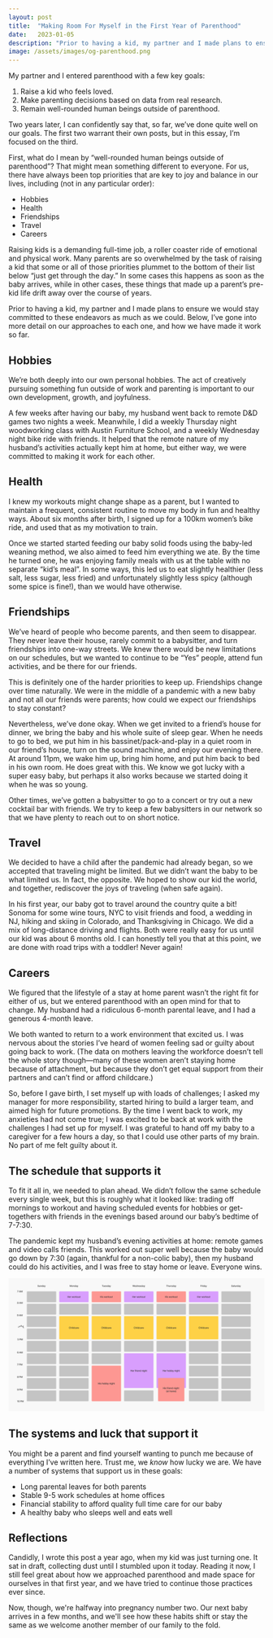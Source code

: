 ```yaml
---
layout: post
title:  "Making Room For Myself in the First Year of Parenthood"
date:   2023-01-05
description: "Prior to having a kid, my partner and I made plans to ensure we would stay committed to our own endeavors as much as we could."
image: /assets/images/og-parenthood.png
---
```


My partner and I entered parenthood with a few key goals:

1. Raise a kid who feels loved.
2. Make parenting decisions based on data from real research.
3. Remain well-rounded human beings outside of parenthood.

Two years later, I can confidently say that, so far, we’ve done quite well on our goals. The first two warrant their own posts, but in this essay, I’m focused on the third.

First, what do I mean by “well-rounded human beings outside of parenthood”? That might mean something different to everyone. For us, there have always been top priorities that are key to joy and balance in our lives, including (not in any particular order):

- Hobbies
- Health
- Friendships
- Travel
- Careers

Raising kids is a demanding full-time job, a roller coaster ride of emotional and physical work. Many parents are so overwhelmed by the task of raising a kid that some or all of those priorities plummet to the bottom of their list below “just get through the day.” In some cases this happens as soon as the baby arrives, while in other cases, these things that made up a parent’s pre-kid life drift away over the course of years.

Prior to having a kid, my partner and I made plans to ensure we would stay committed to these endeavors as much as we could. Below, I’ve gone into more detail on our approaches to each one, and how we have made it work so far.

## Hobbies

We’re both deeply into our own personal hobbies. The act of creatively pursuing something fun outside of work and parenting is important to our own development, growth, and joyfulness.

A few weeks after having our baby, my husband went back to remote D&D games two nights a week. Meanwhile, I did a weekly Thursday night woodworking class with Austin Furniture School, and a weekly Wednesday night bike ride with friends. It helped that the remote nature of my husband’s activities actually kept him at home, but either way, we were committed to making it work for each other.

## Health

I knew my workouts might change shape as a parent, but I wanted to maintain a frequent, consistent routine to move my body in fun and healthy ways. About six months after birth, I signed up for a 100km women’s bike ride, and used that as my motivation to train.

Once we started started feeding our baby solid foods using the baby-led weaning method, we also aimed to feed him everything we ate. By the time he turned one, he was enjoying family meals with us at the table with no separate “kid’s meal”. In some ways, this led us to eat slightly healthier (less salt, less sugar, less fried) and unfortunately slightly less spicy (although some spice is fine!), than we would have otherwise.

## Friendships

We’ve heard of people who become parents, and then seem to disappear. They never leave their house, rarely commit to a babysitter, and turn friendships into one-way streets. We knew there would be new limitations on our schedules, but we wanted to continue to be “Yes” people, attend fun activities, and be there for our friends.

This is definitely one of the harder priorities to keep up. Friendships change over time naturally. We were in the middle of a pandemic with a new baby and not all our friends were parents; how could we expect our friendships to stay constant?

Nevertheless, we’ve done okay. When we get invited to a friend’s house for dinner, we bring the baby and his whole suite of sleep gear. When he needs to go to bed, we put him in his bassinet/pack-and-play in a quiet room in our friend’s house, turn on the sound machine, and enjoy our evening there. At around 11pm, we wake him up, bring him home, and put him back to bed in his own room. He does great with this. We know we got lucky with a super easy baby, but perhaps it also works because we started doing it when he was so young.

Other times, we’ve gotten a babysitter to go to a concert or try out a new cocktail bar with friends. We try to keep a few babysitters in our network so that we have plenty to reach out to on short notice.

## Travel

We decided to have a child after the pandemic had already began, so we accepted that traveling might be limited. But we didn’t want the baby to be what limited us. In fact, the opposite. We hoped to show our kid the world, and together, rediscover the joys of traveling (when safe again).

In his first year, our baby got to travel around the country quite a bit! Sonoma for some wine tours, NYC to visit friends and food, a wedding in NJ, hiking and skiing in Colorado, and Thanksgiving in Chicago. We did a mix of long-distance driving and flights. Both were really easy for us until our kid was about 6 months old. I can honestly tell you that at this point, we are done with road trips with a toddler! Never again!

## Careers

We figured that the lifestyle of a stay at home parent wasn’t the right fit for either of us, but we entered parenthood with an open mind for that to change. My husband had a ridiculous 6-month parental leave, and I had a generous 4-month leave.

We both wanted to return to a work environment that excited us. I was nervous about the stories I’ve heard of women feeling sad or guilty about going back to work. (The data on mothers leaving the workforce doesn’t tell the whole story though—many of these women aren’t staying home because of attachment, but because they don’t get equal support from their partners and can’t find or afford childcare.)

So, before I gave birth, I set myself up with loads of challenges; I asked my manager for more responsibility, started hiring to build a larger team, and aimed high for future promotions. By the time I went back to work, my anxieties had not come true; I was excited to be back at work with the challenges I had set up for myself. I was grateful to hand off my baby to a caregiver for a few hours a day, so that I could use other parts of my brain. No part of me felt guilty about it.

## The schedule that supports it

To fit it all in, we needed to plan ahead. We didn’t follow the same schedule every single week, but this is roughly what it looked like: trading off mornings to workout and having scheduled events for hobbies or get-togethers with friends in the evenings based around our baby’s bedtime of 7-7:30.

The pandemic kept my husband’s evening activities at home: remote games and video calls friends. This worked out super well because the baby would go down by 7:30 (again, thankful for a non-colic baby), then my husband could do his activities, and I was free to stay home or leave. Everyone wins.

<img src="/assets/images/blog/parenthood-schedule.png">

## The systems and luck that support it

You might be a parent and find yourself wanting to punch me because of everything I’ve written here. Trust me, we *know* how lucky we are. We have a number of systems that support us in these goals:

- Long parental leaves for both parents
- Stable 9-5 work schedules at home offices
- Financial stability to afford quality full time care for our baby
- A healthy baby who sleeps well and eats well

## Reflections

Candidly, I wrote this post a year ago, when my kid was just turning one. It sat
in draft, collecting dust until I stumbled upon it today. Reading it now, I still feel great about how we approached parenthood and made space for ourselves in that first
year, and we have tried to continue those practices ever since.

Now, though, we're halfway into pregnancy number two. Our next baby arrives in a
few months, and we'll see how these habits shift or stay the same as we welcome
another member of our family to the fold.
